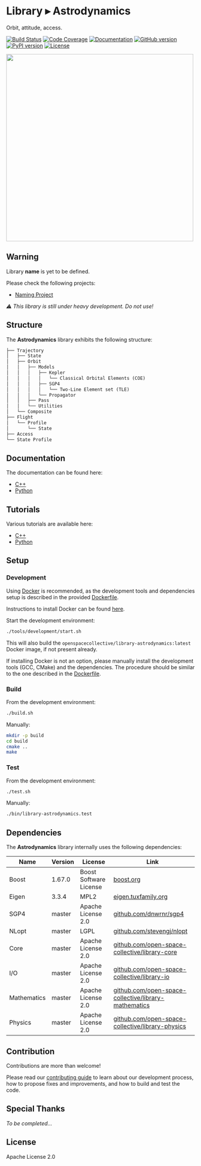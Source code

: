 Library ▸ Astrodynamics
=======================

Orbit, attitude, access.

[![Build Status](https://travis-ci.com/open-space-collective/library-astrodynamics.svg?branch=master)](https://travis-ci.com/open-space-collective/library-astrodynamics)
[![Code Coverage](https://codecov.io/gh/open-space-collective/library-astrodynamics/branch/master/graph/badge.svg)](https://codecov.io/gh/open-space-collective/library-astrodynamics)
[![Documentation](https://img.shields.io/readthedocs/pip/stable.svg)](https://open-space-collective.github.io/library-astrodynamics)
[![GitHub version](https://badge.fury.io/gh/open-space-collective%2Flibrary-astrodynamics.svg)](https://badge.fury.io/gh/open-space-collective%2Flibrary-astrodynamics)
[![PyPI version](https://badge.fury.io/py/LibraryAstrodynamicsPy.svg)](https://badge.fury.io/py/LibraryAstrodynamicsPy)
[![License](https://img.shields.io/badge/License-Apache%202.0-blue.svg)](https://opensource.org/licenses/Apache-2.0)

<img src="./docs/assets/example.svg" height="500px" width="auto">

## Warning

Library **name** is yet to be defined.

Please check the following projects:

- [Naming Project](https://github.com/orgs/open-space-collective/projects/1)

*⚠ This library is still under heavy development. Do not use!*

## Structure

The **Astrodynamics** library exhibits the following structure:

```txt
├── Trajectory
│   ├── State
│   ├── Orbit
│   │   ├── Models
│   │   │   ├── Kepler
│   │   │   │   └── Classical Orbital Elements (COE)
│   │   │   ├── SGP4
│   │   │   │   └── Two-Line Element set (TLE)
│   │   │   └── Propagator
│   │   ├── Pass
│   │   └── Utilities
│   └── Composite
├── Flight
│   └── Profile
│       └── State
├── Access
└── State Profile
```

## Documentation

The documentation can be found here:

- [C++](https://open-space-collective.github.io/library-astrodynamics)
- [Python](./bindings/python/docs)

## Tutorials

Various tutorials are available here:

- [C++](./tutorials/cpp)
- [Python](./tutorials/python)

## Setup

### Development

Using [Docker](https://www.docker.com) is recommended, as the development tools and dependencies setup is described in the provided [Dockerfile](./tools/development/docker/Dockerfile).

Instructions to install Docker can be found [here](https://docs.docker.com/install/).

Start the development environment:

```bash
./tools/development/start.sh
```

This will also build the `openspacecollective/library-astrodynamics:latest` Docker image, if not present already.

If installing Docker is not an option, please manually install the development tools (GCC, CMake) and the dependencies.
The procedure should be similar to the one described in the [Dockerfile](./tools/development/docker/Dockerfile).

### Build

From the development environment:

```bash
./build.sh
```

Manually:

```bash
mkdir -p build
cd build
cmake ..
make
```

### Test

From the development environment:

```bash
./test.sh
```

Manually:

```bash
./bin/library-astrodynamics.test
```

## Dependencies

The **Astrodynamics** library internally uses the following dependencies:

| Name        | Version | License                | Link                                                                                                                 |
|-------------|---------|------------------------|----------------------------------------------------------------------------------------------------------------------|
| Boost       | 1.67.0  | Boost Software License | [boost.org](https://www.boost.org)                                                                                   |
| Eigen       | 3.3.4   | MPL2                   | [eigen.tuxfamily.org](http://eigen.tuxfamily.org/index.php)                                                          |
| SGP4        | master  | Apache License 2.0     | [github.com/dnwrnr/sgp4](https://github.com/dnwrnr/sgp4)                                                             |
| NLopt       | master  | LGPL                   | [github.com/stevengj/nlopt](https://github.com/stevengj/nlopt)                                                       |
| Core        | master  | Apache License 2.0     | [github.com/open-space-collective/library-core](https://github.com/open-space-collective/library-core)               |
| I/O         | master  | Apache License 2.0     | [github.com/open-space-collective/library-io](https://github.com/open-space-collective/library-io)                   |
| Mathematics | master  | Apache License 2.0     | [github.com/open-space-collective/library-mathematics](https://github.com/open-space-collective/library-mathematics) |
| Physics     | master  | Apache License 2.0     | [github.com/open-space-collective/library-physics](https://github.com/open-space-collective/library-physics)         |

## Contribution

Contributions are more than welcome!

Please read our [contributing guide](CONTRIBUTING.md) to learn about our development process, how to propose fixes and improvements, and how to build and test the code.

## Special Thanks

*To be completed...*

## License

Apache License 2.0